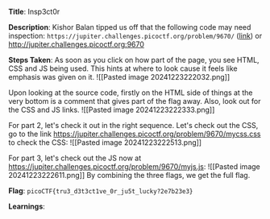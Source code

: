 
**Title**: Insp3ct0r

**Description**:
Kishor Balan tipped us off that the following code may need inspection: `https://jupiter.challenges.picoctf.org/problem/9670/` ([link](https://jupiter.challenges.picoctf.org/problem/9670/)) or http://jupiter.challenges.picoctf.org:9670

**Steps Taken**:
As soon as you click on how part of the page, you see HTML, CSS and JS being used.
This hints at where to look cause it feels like emphasis was given on it.
![[Pasted image 20241223222032.png]]

Upon looking at the source code, firstly on the HTML side of things at the very bottom is a comment that gives part of the flag away. Also, look out for the CSS and JS links.
![[Pasted image 20241223222333.png]]

For part 2, let's check it out in the right sequence.
Let's check out the CSS, go to the link https://jupiter.challenges.picoctf.org/problem/9670/mycss.css to check the CSS:
![[Pasted image 20241223222513.png]]

For part 3, let's check out the JS now at https://jupiter.challenges.picoctf.org/problem/9670/myjs.js:
![[Pasted image 20241223222611.png]]
By combining the three flags, we get the full flag.

**Flag**: `picoCTF{tru3_d3t3ct1ve_0r_ju5t_lucky?2e7b23e3}`

**Learnings**: